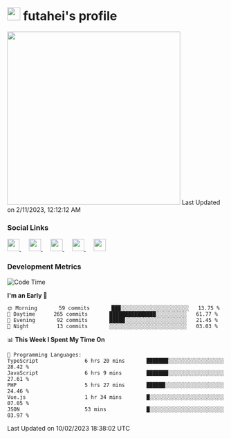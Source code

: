 <h1><img src="https://fonts.gstatic.com/s/e/notoemoji/latest/1f914/512.gif" width="30"/> futahei's profile</h1>
<!--START_SECTION:lapras-card-->
<a href="https://lapras.com/public/M9NU3UQ" target="_blank" rel="noopener noreferrer"><img src="https://lapras-card-generator.vercel.app/api/svg?e=3.42&b=3.57&i=3.19&b1=%23232323&b2=%236d6d6d&i1=%23212121&i2=%23818181&l=ja" width="400" ></a>  
Last Updated on 2/11/2023, 12:12:12 AM
<!--END_SECTION:lapras-card-->

<h3>Social Links</h3>
<p>
  <a href= "https://github.com/futahei">
    <img src="https://img.icons8.com/ios-filled/50/000000/github.svg" width="28px"/>
  </a>
  &emsp;
  <a href= "https://www.youtube.com/channel/UC6cSz5FoLd8ib7Qnncyj-eg">
    <img src="https://img.icons8.com/ios-filled/50/000000/youtube.svg" width="28px"/>
  </a>
  &emsp;
  <a href= "https://twitter.com/kohei_fttk">
    <img src="https://img.icons8.com/ios-filled/50/000000/twitter.svg" width="28px"/>
  </a>
  &emsp;
  <a href= "https://keybase.io/futahei">
    <img src="https://img.icons8.com/ios-filled/50/000000/keybase2.svg" width="28px"/>
  </a>
  &emsp;
  <a href="mailto:kohei_f@cynack.com">
    <img src="https://img.icons8.com/ios-filled/50/000000/email.png" width="28px"/>
  </a>
</p>

<h3>Development Metrics</h3>

<!--START_SECTION:waka-->
![Code Time](http://img.shields.io/badge/Code%20Time-1%2C123%20hrs%2050%20mins-blue)

**I'm an Early 🐤** 

```text
🌞 Morning       59 commits       ███░░░░░░░░░░░░░░░░░░░░░░   13.75 % 
🌆 Daytime      265 commits       ███████████████░░░░░░░░░░   61.77 % 
🌃 Evening       92 commits       █████░░░░░░░░░░░░░░░░░░░░   21.45 % 
🌙 Night         13 commits       ░░░░░░░░░░░░░░░░░░░░░░░░░   03.03 % 

```


📊 **This Week I Spent My Time On** 

```text
💬 Programming Languages: 
TypeScript               6 hrs 20 mins       ███████░░░░░░░░░░░░░░░░░░   28.42 % 
JavaScript               6 hrs 9 mins        ███████░░░░░░░░░░░░░░░░░░   27.61 % 
PHP                      5 hrs 27 mins       ██████░░░░░░░░░░░░░░░░░░░   24.46 % 
Vue.js                   1 hr 34 mins        █░░░░░░░░░░░░░░░░░░░░░░░░   07.05 % 
JSON                     53 mins             █░░░░░░░░░░░░░░░░░░░░░░░░   03.97 % 

```


 Last Updated on 10/02/2023 18:38:02 UTC
<!--END_SECTION:waka-->
